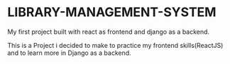 # LIBRARY-MANAGEMENT-SYSTEM
My first project built with react as frontend and django as a backend.

This is a Project i decided to make to practice my frontend skills(ReactJS) and to learn more in Django as a backend.
